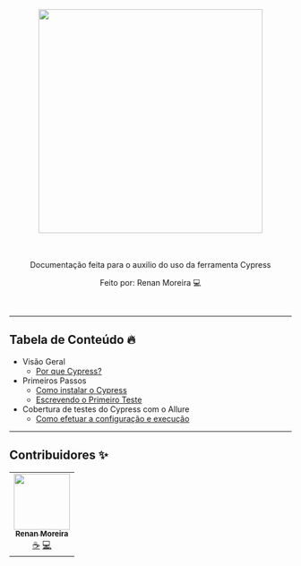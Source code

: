 
<div align="center">
  <div>
    <img 
    src="https://cloud.githubusercontent.com/assets/1268976/20607953/d7ae489c-b24a-11e6-9cc4-91c6c74c5e88.png"
    width="400"
    />
  </div>
  <br/>
  <br/>
	</a>
  <p>Documentação feita para o auxilio do uso da ferramenta Cypress </p>
  <p>Feito por: Renan Moreira 💻 </p>
</div>
<br/>

---

## **Tabela de Conteúdo** 🔥

- Visão Geral
    - [Por que Cypress?](pages/overview/porque-cypress.md)
- Primeiros Passos
    - [Como instalar o Cypress](pages/getting-started/instalando-cypress.md)
    - [Escrevendo o Primeiro Teste](pages/getting-started/escrevendo-seu-primeiro-teste.md)
- Cobertura de testes do Cypress com o Allure
  - [Como efetuar a configuração e execução](pages/getting-started/allure.md)

    

---

## Contribuidores ✨



<!-- ALL-CONTRIBUTORS-LIST:START - Do not remove or modify this section -->
<!-- prettier-ignore-start -->
<!-- markdownlint-disable -->
<table>
  <tr>
    <td align="center"><a href="https://www.linkedin.com/in/renan-moreira-489361250/"><img src="https://avatars.githubusercontent.com/u/79643030?s=400&u=0e628819936a0552350d90886359b92905c28067&v=4" width="100px;" alt=""/><br /><sub><b>Renan Moreira</b></sub></a><br /><a href="#" title="">☕</a> <a href="" title="Code">💻</a></td>

</table>

<!-- markdownlint-restore -->
<!-- prettier-ignore-end -->

<!-- ALL-CONTRIBUTORS-LIST:END -->
<!-- markdownlint-disable -->



<!-- markdownlint-restore -->

